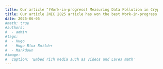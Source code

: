```yaml
---
title: Our article "(Work-in-progress) Measuring Data Pollution in Cryptocurrency Abuse Reporting Services" has been accepted at JNIC 2025 ✅
title: Our article JNIC 2025 article has won the best Work-in-progress award  :)
date: 2025-06-05
#math: true
#authors:
#  - admin
#tags:
#  - Hugo
#  - Hugo Blox Builder
#  - Markdown
#image:
#  caption: 'Embed rich media such as videos and LaTeX math'
---
```

